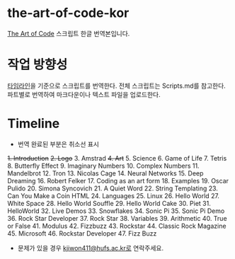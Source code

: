 # the-art-of-code-kor
[The Art of Code](https://youtu.be/6avJHaC3C2U?si=pqYEk2nPx_DFfxu8) 스크립트 한글 번역본입니다. 

# 작업 방향성
[타임라인](#Timeline)을 기준으로 스크립트를 번역한다. 전체 스크립트는 Scripts.md를 참고한다.
파트별로 번역하여 마크다운이나 텍스트 파일을 업로드한다. 

# Timeline

- 번역 완료된 부분은 취소선 표시
  
~~1. Introduction~~
~~2. Logo~~
3. Amstrad
~~4. Art~~
5. Science
6. Game of Life
7. Tetris
8. Butterfly Effect
9. Imaginary Numbers
10. Complex Numbers
11. Mandelbrot
12. Tron
13. Nicolas Cage
14. Neural Networks
15. Deep Dreaming
16. Robert Felker
17. Coding as an art form
18. Examples
19. Oscar Pulido
20. Simona Syncovich
21. A Quiet Word
22. String Templating
23. Can You Make a Coin HTML
24. Languages
25. Linux
26. Hello World
27. White Space 
28. Hello World Souffle
29. Hello World Cake
30. Piet
31. HelloWorld
32. Live Demos
33. Snowflakes
34. Sonic Pi 
35. Sonic Pi Demo
36. Rock Star Developer
37. Rock Star
38. Variables 
39. Arithmetic
40. True or False
41. Modulus
42. Fizzbuzz
43. Rockstar
44. Classic Rock Magazine
45. Microsoft
46. Rockstar Developer
47. Fizz Buzz

- 문제가 있을 경우 kjiwon411@hufs.ac.kr로 연락주세요.
